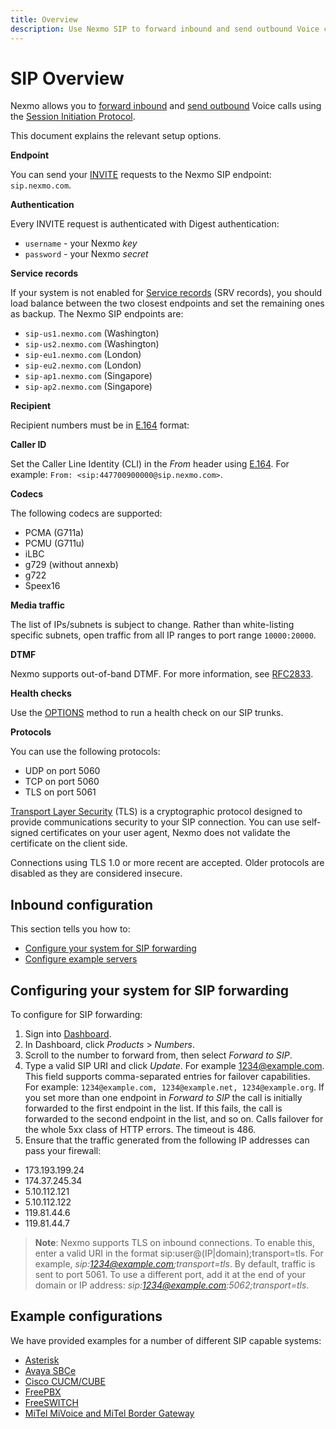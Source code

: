 ```yaml
---
title: Overview
description: Use Nexmo SIP to forward inbound and send outbound Voice calls that use the Session Initiation Protocol.
---
```


# SIP Overview

Nexmo allows you to [forward inbound](#inbound-configuration) and [send outbound](#configuring-your-system-for-sip-forwarding) Voice calls using the [Session Initiation Protocol](https://en.wikipedia.org/wiki/Session_Initiation_Protocol).

This document explains the relevant setup options.

**Endpoint**

You can send your [INVITE](https://en.wikipedia.org/wiki/List_of_SIP_request_methods) requests to the Nexmo SIP endpoint: `sip.nexmo.com`.

**Authentication**

Every INVITE request is authenticated with Digest authentication:

- `username` - your Nexmo *key*
- `password` - your Nexmo *secret*

**Service records**

If your system is not enabled for [Service records](https://en.wikipedia.org/wiki/SRV_record) (SRV records), you should load balance between the two closest endpoints and set the remaining ones as backup. The Nexmo SIP endpoints are:

- `sip-us1.nexmo.com` (Washington)
- `sip-us2.nexmo.com` (Washington)
- `sip-eu1.nexmo.com` (London)
- `sip-eu2.nexmo.com` (London)
- `sip-ap1.nexmo.com` (Singapore)
- `sip-ap2.nexmo.com` (Singapore)

**Recipient**

Recipient numbers must be in [E.164](https://en.wikipedia.org/wiki/E.164) format: 

**Caller ID**

Set the Caller Line Identity (CLI) in the *From* header using [E.164](https://en.wikipedia.org/wiki/E.164). For example: `From: <sip:447700900000@sip.nexmo.com>`.

**Codecs**

The following codecs are supported:

- PCMA (G711a)
- PCMU (G711u)
- iLBC
- g729 (without annexb)
- g722
- Speex16

**Media traffic**

The list of IPs/subnets is subject to change. Rather than white-listing specific subnets, open traffic from all IP ranges to port range `10000:20000`.

**DTMF**

Nexmo supports out-of-band DTMF. For more information, see [RFC2833](https://www.ietf.org/rfc/rfc2833.txt).

**Health checks**

Use the [OPTIONS](https://en.wikipedia.org/wiki/List_of_SIP_request_methods) method to run a health check on our SIP trunks.

**Protocols**

You can use the following protocols:

- UDP on port 5060
- TCP on port 5060
- TLS on port 5061

[Transport Layer Security](https://en.wikipedia.org/wiki/Transport_Layer_Security) (TLS) is a cryptographic protocol designed to provide communications security to your SIP connection. You can use self-signed certificates on your user agent, Nexmo does not validate the certificate on the client side.

Connections using TLS 1.0 or more recent are accepted. Older protocols are disabled as they are considered insecure.

## Inbound configuration

This section tells you how to:

- [Configure your system for SIP forwarding](#configuring-your-system-for-sip-forwarding)
- [Configure example servers](#example-configurations)

## Configuring your system for SIP forwarding

To configure for SIP forwarding:

1. Sign into [Dashboard](https://dashboard.nexmo.com/sign-in).
2. In Dashboard, click *Products* > *Numbers*.
3. Scroll to the number to forward from, then select *Forward to SIP*.
4. Type a valid SIP URI and click *Update*. For example 1234@example.com.
  This field supports comma-separated entries for failover capabilities. For example: `1234@example.com, 1234@example.net, 1234@example.org`. If you set more than one endpoint in *Forward to SIP* the call is initially forwarded to the first endpoint in the list. If this fails, the call is forwarded to the second endpoint in the list, and so on.
  Calls failover for the whole 5xx class of HTTP errors. The timeout is 486.
5. Ensure that the traffic generated from the following IP addresses can pass your firewall:

  * 173.193.199.24
  * 174.37.245.34
  * 5.10.112.121
  * 5.10.112.122
  * 119.81.44.6
  * 119.81.44.7

> **Note**: Nexmo supports TLS on inbound connections. To enable this, enter a valid URI in the format sip:user@(IP|domain);transport=tls. For example, *sip:1234@example.com;transport=tls*. By default, traffic is sent to port 5061. To use a different port, add it at the end of your domain or IP address: *sip:1234@example.com:5062;transport=tls*.

## Example configurations

We have provided examples for a number of different SIP capable systems:

* [Asterisk](/voice/sip/configure/asterisk)
* [Avaya SBCe](/voice/sip/configure/avaya-sbce)
* [Cisco CUCM/CUBE](/voice/sip/configure/cucm-cube)
* [FreePBX](/voice/sip/configure/freepbx)
* [FreeSWITCH](/voice/sip/configure/freeswitch)
* [MiTel MiVoice and MiTel Border Gateway](/voice/sip/configure/mitel-mivoice)
